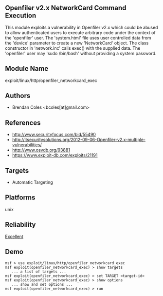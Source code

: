 ## Openfiler v2.x NetworkCard Command Execution

This module exploits a vulnerability in Openfiler v2.x which 
could be abused to allow authenticated users to execute 
arbitrary code under the context of the 'openfiler' user. 
The 'system.html' file uses user controlled data from the 
'device' parameter to create a new 'NetworkCard' object. The 
class constructor in 'network.inc' calls exec() with the 
supplied data. The 'openfiler' user may 'sudo /bin/bash' 
without providing a system password.


## Module Name
exploit/linux/http/openfiler_networkcard_exec

## Authors
* Brendan Coles <bcoles[at]gmail.com>


## References
* http://www.securityfocus.com/bid/55490
* http://itsecuritysolutions.org/2012-09-06-Openfiler-v2.x-multiple-vulnerabilities/
* http://www.osvdb.org/93881
* https://www.exploit-db.com/exploits/21191



## Targets
* Automatic Targeting


## Platforms
unix

## Reliability
[Excellent](https://github.com/rapid7/metasploit-framework/wiki/Exploit-Ranking)

## Demo

```
msf > use exploit/linux/http/openfiler_networkcard_exec
msf exploit(openfiler_networkcard_exec) > show targets
   ... a list of targets ...
msf exploit(openfiler_networkcard_exec) > set TARGET <target-id>
msf exploit(openfiler_networkcard_exec) > show options
   ... show and set options ...
msf exploit(openfiler_networkcard_exec) > run
```
    
    